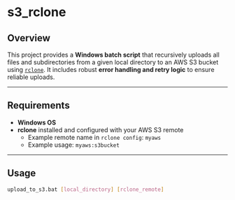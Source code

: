 # s3_rclone

## Overview

This project provides a **Windows batch script** that recursively uploads all files and subdirectories from a given local directory to an AWS S3 bucket using [`rclone`](https://rclone.org/). It includes robust **error handling and retry logic** to ensure reliable uploads.

---

## Requirements

- **Windows OS**
- **rclone** installed and configured with your AWS S3 remote
  - Example remote name in `rclone config`: `myaws`
  - Example usage: `myaws:s3bucket`

---

## Usage

```bash
upload_to_s3.bat [local_directory] [rclone_remote]
